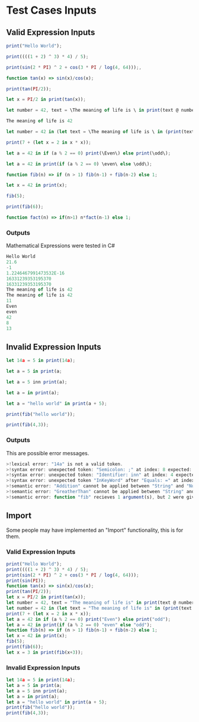 # Test Cases Inputs

## Valid Expression Inputs

```js
print("Hello World"); 
```

```js
print((((1 + 2) ^ 3) * 4) / 5);  
```

```js
print(sin(2 * PI) ^ 2 + cos(3 * PI / log(4, 64)));,  
```

```js
function tan(x) => sin(x)/cos(x); 
```

```js
print(tan(PI/2));  
```

```js
let x = PI/2 in print(tan(x));  
```

```js
let number = 42, text = \The meaning of life is \ in print(text @ number);  
```

```js
The meaning of life is 42
```

```js
let number = 42 in (let text = \The meaning of life is \ in (print(text @ number))); 
```

```js
print(7 + (let x = 2 in x * x));  
```

```js
let a = 42 in if (a % 2 == 0) print(\Even\) else print(\odd\);  
```

```js
let a = 42 in print(if (a % 2 == 0) \even\ else \odd\);  
```

```js
function fib(n) => if (n > 1) fib(n-1) + fib(n-2) else 1; 
```

```js
let x = 42 in print(x);  
```

```js
fib(5);  
```

```js
print(fib(6));  
```

```js
function fact(n) => if(n>1) n*fact(n-1) else 1;
```

### Outputs

Mathematical Expressions were tested in C#

```js
Hello World
21.6
-1
1.2246467991473532E-16
16331239353195370
16331239353195370
The meaning of life is 42
The meaning of life is 42
11
Even
even
42
8
13
```

## Invalid Expression Inputs

```js
let 14a = 5 in print(14a);              
```

```js
let a = 5 in print(a;                   
```

```js
let a = 5 inn print(a);                 
```

```js
let a = in print(a);                    
```

```js
let a = "hello world" in print(a + 5);  
```

```js
print(fib("hello world"));              
```

```js
print(fib(4,3));                        
```

### Outputs
This are possible error messages.

```js
>!lexical error: "14a" is not a valid token.
>!syntax error: unexpected token: "Semicolon: ;" at index: 8 expected: "RightParenthesis".
>!syntax error: unexpected token: "Identifier: inn" at index: 4 expected: "InKeyWord".
>!syntax error: unexpected token "InKeyWord" after "Equals: =" at index: 3.
>!semantic error: "Addition" cannot be applied between "String" and "Number".
>!semantic error: "GreatherThan" cannot be applied between "String" and "Number".
>!semantic error: function "fib" recieves 1 argument(s), but 2 were given.
```

## Import
Some people may have implemented an "Import" functionality, this is for them.
### Valid Expression Inputs

```js
print("Hello World");
print((((1 + 2) ^ 3) * 4) / 5);
print(sin(2 * PI) ^ 2 + cos(3 * PI / log(4, 64)));
print(sin(PI));
function tan(x) => sin(x)/cos(x);
print(tan(PI/2));
let x = PI/2 in print(tan(x));
let number = 42, text = "The meaning of life is" in print(text @ number);
let number = 42 in (let text = "The meaning of life is" in (print(text @ number)));
print(7 + (let x = 2 in x * x));
let a = 42 in if (a % 2 == 0) print("Even") else print("odd");
let a = 42 in print(if (a % 2 == 0) "even" else "odd");
function fib(n) => if (n > 1) fib(n-1) + fib(n-2) else 1;
let x = 42 in print(x);
fib(5);
print(fib(6));
let x = 3 in print(fib(x+3));
```

### Invalid Expression Inputs

```js
let 14a = 5 in print(14a);
let a = 5 in print(a;
let a = 5 inn print(a);
let a = in print(a);
let a = "hello world" in print(a + 5);
print(fib("hello world"));
print(fib(4,3));
```
